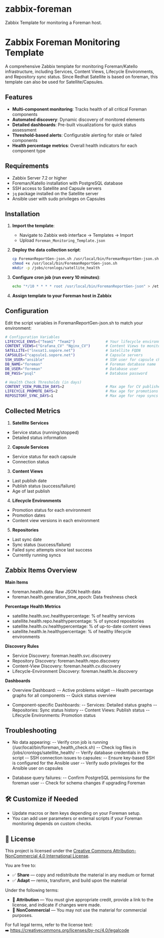 # zabbix-foreman

Zabbix Template for monitoring a Foreman host.

# Zabbix Foreman Monitoring Template

A comprehensive Zabbix template for monitoring Foreman/Katello infrastructure, including Services, Content Views, Lifecycle Environments, and Repository sync status. Since Redhat Satellite is based on foreman, this template can also be used for Satellite/Capsules.

## Features

- **Multi-component monitoring**: Tracks health of all critical Foreman components
- **Automated discovery**: Dynamic discovery of monitored elements
- **Detailed dashboards**: Pre-built visualizations for quick status assessment
- **Threshold-based alerts**: Configurable alerting for stale or failed components
- **Health percentage metrics**: Overall health indicators for each component type

## Requirements

- Zabbix Server 7.2 or higher
- Foreman/Katello installation with PostgreSQL database
- SSH access to Satellite and Capsule servers
- `jq` package installed on the Satellite server
- Ansible user with sudo privileges on Capsules

## Installation
1. **Import the template**:
   - Navigate to Zabbix web interface → Templates → Import
   - Upload `Foreman_Monitoring_Template.json`

2. **Deploy the data collection script**:
   ```bash
   cp ForemanReportGen-json.sh /usr/local/bin/ForemanReportGen-json.sh
   chmod +x /usr/local/bin/ForemanReportGen-json.sh
   mkdir -p /jobs/cronlogs/satellite_health
   ``` 
3. **Configure cron job (run every 10 minutes)**:
   ```bash
   echo "*/10 * * * * root /usr/local/bin/ForemanReportGen-json" > /etc/cron.d/ForemanReportGen-json
    ```
4. **Assign template to your Foreman host in Zabbix**

## Configuration
Edit the script variables in ForemanReportGen-json.sh to match your environment:
   ```bash
   # Configuration Variables
   LIFECYCLE_ENVS=("Team1" "Team2")              # Your lifecycle environments
   CONTENT_VIEWS=("Grafana_CV" "Nginx_CV")       # Content Views to monitor
   SATELLITE=("lnxsat1.sopore.net")              # Satellite FQDN
   CAPSULES=("capsule1.sopore.net")              # Capsule servers
   SSH_USER="ansible"                            # SSH user for capsule checks
   DB_NAME="foreman"                             # Foreman database name
   DB_USER="foreman"                             # Database user
   DB_PASS="psql"                                # Database password

   # Health Check Thresholds (in days)
   CONTENT_VIEW_PUBLISH_DAYS=2                   # Max age for CV publishes
   LIFECYCLE_PROMOTE_DAYS=2                      # Max age for promotions
   REPOSITORY_SYNC_DAYS=1                        # Max age for repo syncs
   ```

## Collected Metrics
1. **Satellite Services**
- Service status (running/stopped)
- Detailed status information

2. **Capsule Services**
- Service status for each capsule
- Connection status

3. **Content Views**
- Last publish date
- Publish status (success/failure)
- Age of last publish

4. **Lifecycle Environments**
- Promotion status for each environment
- Promotion dates
- Content view versions in each environment

5. **Repositories**
- Last sync date
- Sync status (success/failure)
- Failed sync attempts since last success
- Currently running syncs

## Zabbix Items Overview
**Main Items**
- foreman.health.data: Raw JSON health data
- foreman.health.generation_time_epoch: Data freshness check

**Percentage Health Metrics**
- satellite.health.svc.healthypercentage: % of healthy services
- satellite.health.repo.healthypercentage: % of synced repositories
- satellite.health.cv.healthypercentage: % of up-to-date content views
- satellite.health.le.healthypercentage: % of healthy lifecycle environments

**Discovery Rules**
- Service Discovery: foreman.health.svc.discovery
- Repository Discovery: foreman.health.repo.discovery
- Content-View Discovery: foreman.health.cv.discovery
- Lifecycle-Environment Discovery: foreman.health.le.discovery

**Dashboards**
- Overview Dashboard:
-- Active problems widget
-- Health percentage graphs for all components
-- Quick status overview

- Component-specific Dashboards:
-- Services: Detailed status graphs
-- Repositories: Sync status history
-- Content Views: Publish status
-- Lifecycle Environments: Promotion status

## Troubleshooting
- No data appearing:
-- Verify cron job is running (/usr/local/bin/foreman_health_check.sh)
-- Check log files in /jobs/cronlogs/satellite_health/
-- Verify database credentials in the script
-- SSH connection issues to capsules:
-- Ensure key-based SSH is configured for the Ansible user
-- Verify sudo privileges for the Ansible user on capsules

- Database query failures:
-- Confirm PostgreSQL permissions for the foreman user
-- Check for schema changes if upgrading Foreman


## 🛠️ Customize if Needed

- Update macros or item keys depending on your Foreman setup.
- You can add user parameters or external scripts if your Foreman monitoring depends on custom checks.

## 📄 License

This project is licensed under the [Creative Commons Attribution-NonCommercial 4.0 International License](https://creativecommons.org/licenses/by-nc/4.0/).

You are free to:

- ✅ **Share** — copy and redistribute the material in any medium or format  
- ✅ **Adapt** — remix, transform, and build upon the material  

Under the following terms:

- 📌 **Attribution** — You must give appropriate credit, provide a link to the license, and indicate if changes were made.  
- 🚫 **NonCommercial** — You may not use the material for commercial purposes.

For full legal terms, refer to the license text:  
➡️ https://creativecommons.org/licenses/by-nc/4.0/legalcode
